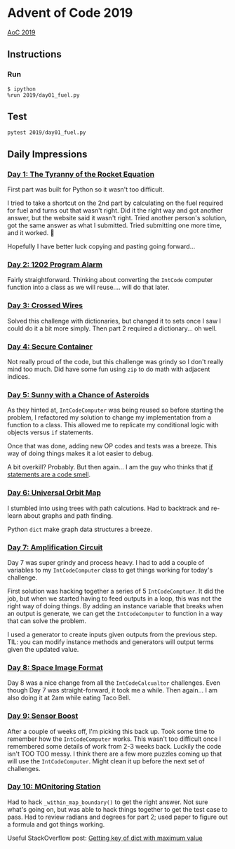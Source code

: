 # Advent of Code 2019

[AoC 2019](https://adventofcode.com/2019)

## Instructions

### Run

```console
$ ipython
%run 2019/day01_fuel.py
```

## Test

```console
pytest 2019/day01_fuel.py
```

## Daily Impressions

### [Day 1: The Tyranny of the Rocket Equation](https://adventofcode.com/2019/day/1)

First part was built for Python so it wasn't too difficult.

I tried to take a shortcut on the 2nd part by calculating on the fuel required for fuel and turns out that wasn't right. Did it the right way and got another answer, but the website said it wasn't right. Tried another person's solution, got the same answer as what I submitted. Tried submitting one more time, and it worked. 🤷

Hopefully I have better luck copying and pasting going forward...

### [Day 2: 1202 Program Alarm](https://adventofcode.com/2019/day/2)

Fairly straightforward. Thinking about converting the `IntCode` computer function into a class as we will reuse.... will do that later.

### [Day 3: Crossed Wires](https://adventofcode.com/2019/day/4)

Solved this challenge with dictionaries, but changed it to sets once I saw I could do it a bit more simply. Then part 2 required a dictionary... oh well.

### [Day 4: Secure Container](https://adventofcode.com/2019/day/4)

Not really proud of the code, but this challenge was grindy so I don't really mind too much. Did have some fun using `zip` to do math with adjacent indices.

### [Day 5: Sunny with a Chance of Asteroids](https://adventofcode.com/2019/day/5)

As they hinted at, `IntCodeComputer` was being reused so before starting the problem, I refactored my solution to change my implementation from a function to a class. This allowed me to replicate my conditional logic with objects versus `if` statements.

Once that was done, adding new OP codes and tests was a breeze. This way of doing things makes it a lot easier to debug.

A bit overkill? Probably. But then again... I am the guy who thinks that [if statements are a code smell](http://bit.ly/code-smell-if-statements).

### [Day 6: Universal Orbit Map](https://adventofcode.com/2019/day/6)

I stumbled into using trees with path calcutions. Had to backtrack and re-learn about graphs and path finding.

Python `dict` make graph data structures a breeze.

### [Day 7: Amplification Circuit](https://adventofcode.com/2019/day/7)

Day 7 was super grindy and process heavy. I had to add a couple of variables to my `IntCodeComputer` class to get things working for today's challenge.

First solution was hacking together a series of 5 `IntCodeComptuer`. It did the job, but when we started having to feed outputs in a loop, this was not the right way of doing things. By adding an instance variable that breaks when an output is generate, we can get the `IntCodeComputer` to function in a way that can solve the problem.

I used a generator to create inputs given outputs from the previous step. TIL: you can modify instance methods and generators will output terms given the updated value.

### [Day 8: Space Image Format](https://adventofcode.com/2019/day/8)

Day 8 was a nice change from all the `IntCodeCalcualtor` challenges. Even though Day 7 was straight-forward, it took me a while. Then again... I am also doing it at 2am while eating Taco Bell.

### [Day 9: Sensor Boost](https://adventofcode.com/2019/day/9)

After a couple of weeks off, I'm picking this back up. Took some time to remember how the `IntCodeComputer` works. This wasn't too difficult once I remembered some details of work from 2-3 weeks back. Luckily the code isn't TOO TOO messy. I think there are a few more puzzles coming up that will use the `IntCodeComputer`. Might clean it up before the next set of challenges.

### [Day 10: MOnitoring Station](https://adventofcode.com/2019/day/10)

Had to hack `_within_map_boundary()` to get the right answer. Not sure what's going on, but was able to hack things together to get the test case to pass. Had to review radians and degrees for part 2; used paper to figure out a formula and got things working.

Useful StackOverflow post: [Getting key of dict with maximum value](https://stackoverflow.com/questions/268272/getting-key-with-maximum-value-in-dictionary)
